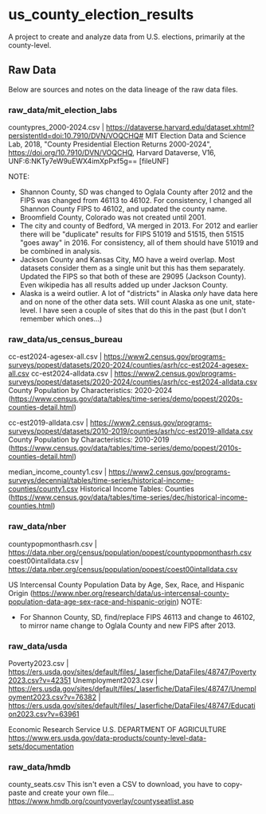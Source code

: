 # us_county_election_results
A project to create and analyze data from U.S. elections, primarily at the county-level.


## Raw Data
Below are sources and notes on the data lineage of the raw data files.

### raw_data/mit_election_labs
countypres_2000-2024.csv | https://dataverse.harvard.edu/dataset.xhtml?persistentId=doi:10.7910/DVN/VOQCHQ#
MIT Election Data and Science Lab, 2018, "County Presidential Election Returns 2000-2024", https://doi.org/10.7910/DVN/VOQCHQ, Harvard Dataverse, V16, UNF:6:NKTy7eW9uEWX4imXpPxf5g== [fileUNF]

NOTE:
 - Shannon County, SD was changed to Oglala County after 2012 and the FIPS was changed from 46113 to 46102. For consistency, I changed all Shannon County FIPS to 46102, and updated the county name.
 - Broomfield County, Colorado was not created until 2001.
 - The city and county of Bedford, VA merged in 2013. For 2012 and earlier there will be "duplicate" results for FIPS 51019 and 51515, then 51515 "goes away" in 2016. For consistency, all of them should have 51019 and be combined in analysis.
 - Jackson County and Kansas City, MO have a weird overlap. Most datasets consider them as a single unit but this has them separately. Updated the FIPS so that both of these are 29095 (Jackson County). Even wikipedia has all results added up under Jackson County.
 - Alaska is a weird outlier. A lot of "districts" in Alaska *only* have data here and on none of the other data sets. Will count Alaska as one unit, state-level. I have seen a couple of sites that do this in the past (but I don't remember which ones...)


### raw_data/us_census_bureau
cc-est2024-agesex-all.csv | https://www2.census.gov/programs-surveys/popest/datasets/2020-2024/counties/asrh/cc-est2024-agesex-all.csv
cc-est2024-alldata.csv | https://www2.census.gov/programs-surveys/popest/datasets/2020-2024/counties/asrh/cc-est2024-alldata.csv
County Population by Characteristics: 2020-2024 (https://www.census.gov/data/tables/time-series/demo/popest/2020s-counties-detail.html)

cc-est2019-alldata.csv | https://www2.census.gov/programs-surveys/popest/datasets/2010-2019/counties/asrh/cc-est2019-alldata.csv
County Population by Characteristics: 2010-2019 (https://www.census.gov/data/tables/time-series/demo/popest/2010s-counties-detail.html)


median_income_county1.csv | https://www2.census.gov/programs-surveys/decennial/tables/time-series/historical-income-counties/county1.csv
Historical Income Tables: Counties (https://www.census.gov/data/tables/time-series/dec/historical-income-counties.html)


### raw_data/nber
countypopmonthasrh.csv | https://data.nber.org/census/population/popest/countypopmonthasrh.csv
coest00intalldata.csv | https://data.nber.org/census/population/popest/coest00intalldata.csv

US Intercensal County Population Data by Age, Sex, Race, and Hispanic Origin (https://www.nber.org/research/data/us-intercensal-county-population-data-age-sex-race-and-hispanic-origin)
NOTE:
 - For Shannon County, SD, find/replace FIPS 46113 and change to 46102, to mirror name change to Oglala County and new FIPS after 2013.


### raw_data/usda
Poverty2023.csv | https://ers.usda.gov/sites/default/files/_laserfiche/DataFiles/48747/Poverty2023.csv?v=42351
Unemployment2023.csv | https://ers.usda.gov/sites/default/files/_laserfiche/DataFiles/48747/Unemployment2023.csv?v=76382
| https://ers.usda.gov/sites/default/files/_laserfiche/DataFiles/48747/Education2023.csv?v=63961

Economic Research Service U.S. DEPARTMENT OF AGRICULTURE
https://www.ers.usda.gov/data-products/county-level-data-sets/documentation


### raw_data/hmdb
county_seats.csv
This isn't even a CSV to download, you have to copy-paste and create your own file...
https://www.hmdb.org/countyoverlay/countyseatlist.asp



